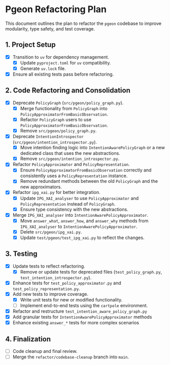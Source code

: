 # Pgeon Refactoring Plan

This document outlines the plan to refactor the `pgeon` codebase to improve modularity, type safety, and test coverage.

## 1. Project Setup

- [x] Transition to `uv` for dependency management.
  - [x] Update `pyproject.toml` for `uv` compatibility.
  - [x] Generate `uv.lock` file.
- [x] Ensure all existing tests pass before refactoring.

## 2. Code Refactoring and Consolidation

- [x] Deprecate `PolicyGraph` (`src/pgeon/policy_graph.py`).
  - [x] Merge functionality from `PolicyGraph` into `PolicyApproximatorFromBasicObservation`.
  - [x] Refactor `PolicyGraph` users to use `PolicyApproximatorFromBasicObservation`.
  - [x] Remove `src/pgeon/policy_graph.py`.
- [x] Deprecate `IntentionIntrospector` (`src/pgeon/intention_introspector.py`).
  - [x] Move intention finding logic into `IntentionAwarePolicyGraph` or a new dedicated class that uses the new abstractions.
  - [x] Remove `src/pgeon/intention_introspector.py`.
- [x] Refactor `PolicyApproximator` and `PolicyRepresentation`.
  - [x] Ensure `PolicyApproximatorFromBasicObservation` correctly and consistently uses a `PolicyRepresentation` instance.
  - [x] Remove redundant methods between the old `PolicyGraph` and the new approximators.
- [x] Refactor `ipg_xai.py` for better integration.
  - [x] Update `IPG_XAI_analyser` to use `PolicyApproximator` and `PolicyRepresentation` instead of `PolicyGraph`.
  - [x] Ensure type consistency with the new abstractions.
- [x] Merge `IPG_XAI_analyser` into `IntentionAwarePolicyApproximator`.
  - [x] Move `answer_what`, `answer_how`, and `answer_why` methods from `IPG_XAI_analyser` to `IntentionAwarePolicyApproximator`.
  - [x] Delete `src/pgeon/ipg_xai.py`.
  - [x] Update `test/pgeon/test_ipg_xai.py` to reflect the changes.

## 3. Testing

- [x] Update tests to reflect refactoring.
  - [x] Remove or update tests for deprecated files (`test_policy_graph.py`, `test_intention_introspector.py`).
- [x] Enhance tests for `test_policy_approximator.py` and `test_policy_representation.py`.
- [x] Add new tests to improve coverage.
  - [x] Write unit tests for new or modified functionality.
  - [ ] Implement end-to-end tests using the `cartpole` environment.
- [x] Refactor and restructure `test_intention_aware_policy_graph.py`
- [x] Add granular tests for `IntentionAwarePolicyApproximator` methods
- [x] Enhance existing `answer_*` tests for more complex scenarios

## 4. Finalization

- [ ] Code cleanup and final review.
- [ ] Merge the `refactor/codebase-cleanup` branch into `main`.
